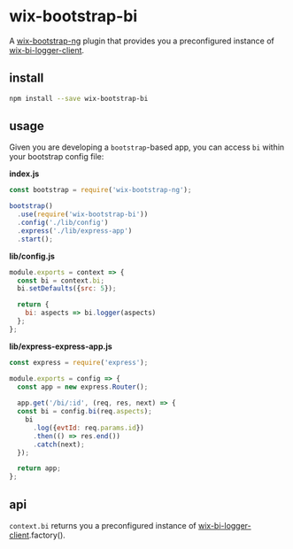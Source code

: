 # wix-bootstrap-bi

A [wix-bootstrap-ng](../wix-bootstrap-ng) plugin that provides you a preconfigured instance of [wix-bi-logger-client](../../bi/wix-bi-logger-client).

## install

```bash
npm install --save wix-bootstrap-bi
```

## usage

Given you are developing a `bootstrap`-based app, you can access `bi` within your bootstrap config file:

**index.js**

```js
const bootstrap = require('wix-bootstrap-ng');

bootstrap()
  .use(require('wix-bootstrap-bi'))
  .config('./lib/config')
  .express('./lib/express-app')
  .start();
```

**lib/config.js**

```js
module.exports = context => {
  const bi = context.bi;
  bi.setDefaults({src: 5});

  return {
    bi: aspects => bi.logger(aspects)
  };
};
```

**lib/express-express-app.js**

```js
const express = require('express');

module.exports = config => {
  const app = new express.Router();
  
  app.get('/bi/:id', (req, res, next) => {
  const bi = config.bi(req.aspects);
    bi
      .log({evtId: req.params.id})
      .then(() => res.end())
      .catch(next);
  });

  return app;
};
```

## api

`context.bi` returns you a preconfigured instance of [wix-bi-logger-client](../../bi/wix-bi-logger-client).factory().